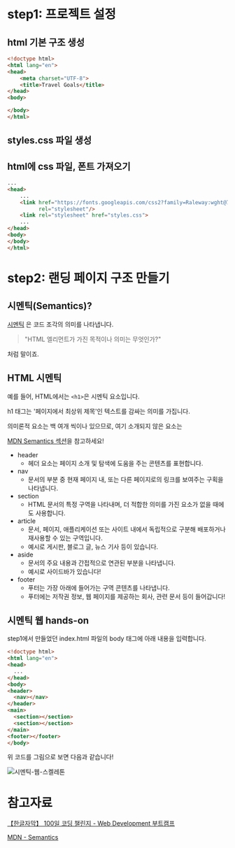 # step1: 프로젝트 설정

## html 기본 구조 생성

```html
<!doctype html>
<html lang="en">
<head>
    <meta charset="UTF-8">
    <title>Travel Goals</title>
</head>
<body>

</body>
</html>
```

## styles.css 파일 생성

## html에 css 파일, 폰트 가져오기

```html
...
<head>
    ...
    <link href="https://fonts.googleapis.com/css2?family=Raleway:wght@700&family=Oleo+Script:wght@700&family=Quicksand:wght@300;500;700&display=swap"
          rel="stylesheet"/>
    <link rel="stylesheet" href="styles.css">
    ...
</head>
<body>
</body>
</html>
```

# step2: 랜딩 페이지 구조 만들기

## 시멘틱(Semantics)?

[시멘틱](https://developer.mozilla.org/ko/docs/Glossary/Semantics#%EC%9D%98%EB%AF%B8%EB%A1%A0%EC%A0%81_%EC%9A%94%EC%86%8Celement%EB%93%A4)
은 코드 조각의 의미를 나타냅니다.

> "HTML 엘리먼트가 가진 목적이나 의미는 무엇인가?"

처럼 말이죠.

## HTML 시멘틱

예를 들어, HTML에서는 `<h1>`은 시멘틱 요소입니다.

h1 태그는 '페이지에서 최상위 제목'인 텍스트를 감싸는 의미를 가집니다.

의미론적 요소는 백 여개 씩이나 있으므로, 여기 소개되지 않은 요소는

[MDN Semantics 섹션](https://developer.mozilla.org/ko/docs/Glossary/Semantics#의미론적_요소element들)을 참고하세요!

* header
    * 헤더 요소는 페이지 소개 및 탐색에 도움을 주는 콘텐츠를 표현합니다.
* nav
    * 문서의 부분 중 현재 페이지 내, 또는 다른 페이지로의 링크를 보여주는 구획을 나타냅니다.
* section
    * HTML 문서의 특정 구역을 나타내며, 더 적합한 의미를 가진 요소가 없을 때에도 사용합니다.
* article
    * 문서, 페이지, 애플리케이션 또는 사이트 내에서 독립적으로 구분해 배포하거나 재사용할 수 있는 구역입니다.
    * 예시로 게시판, 블로그 글, 뉴스 기사 등이 있습니다.
* aside
    * 문서의 주요 내용과 간접적으로 연관된 부분을 나타냅니다.
    * 예시로 사이드바가 있습니다!
* footer
    * 푸터는 가장 아래에 들어가는 구역 콘텐츠를 나타냅니다.
    * 푸터에는 저작권 정보, 웹 페이지를 제공하는 회사, 관련 문서 등이 들어갑니다!

## 시멘틱 웹 hands-on
step1에서 만들었던 index.html 파일의 body 태그에 아래 내용을 입력합니다.

```html
<!doctype html>
<html lang="en">
<head>
  ...
</head>
<body>
<header>
  <nav></nav>
</header>
<main>
  <section></section>
  <section></section>
</main>
<footer></footer>
</body>
```

위 코드를 그림으로 보면 다음과 같습니다!

![시멘틱-웹-스켈레톤](https://i.imgur.com/HlFnQcv.png)

# 참고자료

[【한글자막】 100일 코딩 챌린지 - Web Development 부트캠프](https://www.udemy.com/share/10694e3@jiflikM97neqVdzn_C6e4DmAtYKYglo5gZ58wroteFDUC2i_KfU5BKvxbIkb2xoy2g==/)

[MDN - Semantics](https://developer.mozilla.org/ko/docs/Glossary/Semantics#의미론적_요소element들)
